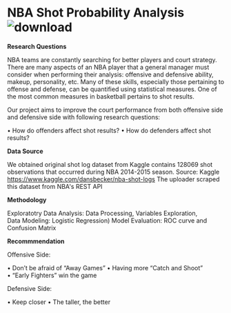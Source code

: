 # NBA Shot Probability Analysis                     ![download](https://user-images.githubusercontent.com/34041602/61908592-43d49c00-aeed-11e9-81f4-4c51c50d5696.png)


**Research Questions**

NBA teams are constantly searching for better players and court strategy. There are many aspects of an NBA player that a general manager must consider when performing their analysis: offensive and defensive ability, makeup, personality, etc. Many of these skills, especially those pertaining to offense and defense, can be quantified using statistical measures. One of the most common measures in basketball pertains to shot results. 

Our project aims to improve the court performance from both offensive side and defensive side with following research questions: 

• How do offenders affect shot results? 
• How do defenders affect shot results? 

**Data Source**

We obtained original shot log dataset from Kaggle contains 128069 shot observations that occurred during NBA 2014-2015 season. 
Source: Kaggle    https://www.kaggle.com/dansbecker/nba-shot-logs 
The uploader scraped this dataset from NBA's REST API 

**Methodology**

Exploratotry Data Analysis: Data Processing, Variables Exploration,  
Data Modeling: Logistic Regression) 
Model Evaluation: ROC curve and Confusion Matrix

**Recommmendation**

Offensive Side: 

• Don’t be afraid of “Away Games”
• Having more “Catch and Shoot”  
• “Early Fighters” win the game 

Defensive Side:

• Keep closer 
• The taller, the better 
